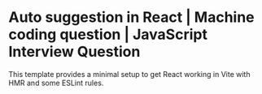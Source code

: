 # Auto suggestion in React | Machine coding question | JavaScript Interview Question

This template provides a minimal setup to get React working in Vite with HMR and some ESLint rules.

